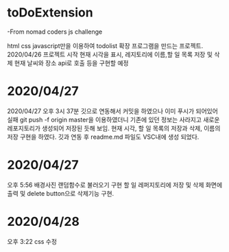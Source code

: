 # toDoExtension

-From nomad coders js challenge

html css javascript만을 이용하여 todolist 확장 프로그램을 만드는 프로젝트.
2020/04/26 프로젝트 시작 현재 시각을 표시, 레지토리에 이름,할 일 목록 저장 및 삭제
현재 날씨와 장소 api로 호출 등을 구현할 예정

# 2020/04/27

2020/04/27 오후 3시 37분 깃으로 연동해서 커밋을 하였으나 이미 푸시가 되어있어 실패
git push -f origin master을 이용하였더니 기존에 있던 정보는 사라지고
새로운 레포지토리가 생성되어 저장된 듯해 보임. 현재 시각, 할 일 목록의 저장과 삭제, 이름의
저장 구현을 하였다. 깃과 연동 후 readme.md 파일도
VSC내에 생성 되었다.

# 2020/04/27

오후 5:56 배경사진 랜덤함수로 불러오기 구현
할 일 레퍼지토리에 저장 및 삭제 화면에 출력 및
delete button으로 삭제기능 구현.

# 2020/04/28

오후 3:22 css 수정
